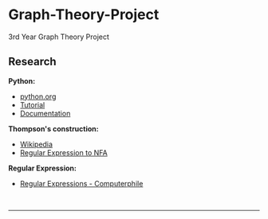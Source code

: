 # Graph-Theory-Project
3rd Year Graph Theory Project


## Research

<b>Python:</b>

* [python.org](https://www.python.org/)
* [Tutorial](https://www.youtube.com/watch?v=rfscVS0vtbw)
* [Documentation](https://docs.python.org/3.8/index.html)

<b>Thompson's construction:</b>

* [Wikipedia](https://en.wikipedia.org/wiki/Thompson's_construction)
* [Regular Expression to NFA](https://www.youtube.com/watch?v=RYNN-tb9WxI)


<b>Regular Expression:</b>
* [Regular Expressions - Computerphile](https://www.youtube.com/watch?v=528Jc3q86F8)

<br>

***

<br>
